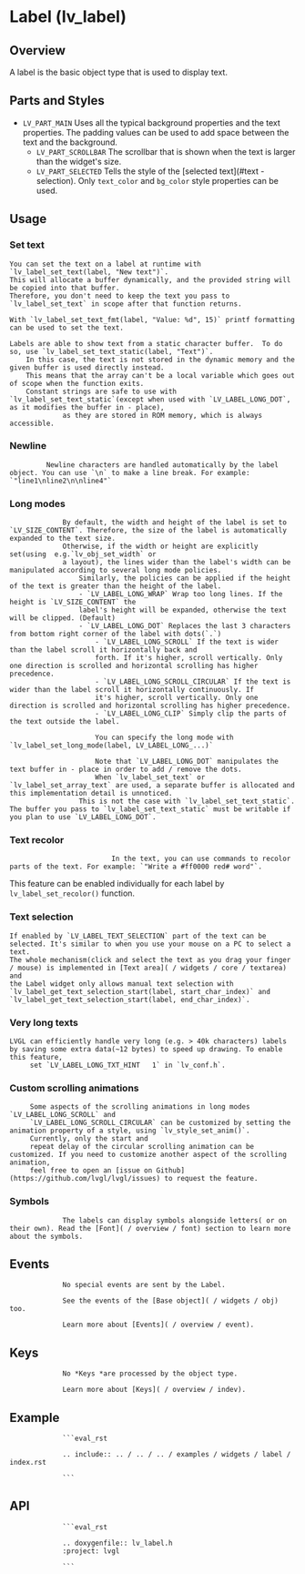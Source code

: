 # Label (lv_label)

## Overview
A label is the basic object type that is used to display text.

## Parts and Styles
- `LV_PART_MAIN`  Uses all the typical background properties and the text properties.  The padding values can be used to add space between the text and
	the background.
	- `LV_PART_SCROLLBAR` The scrollbar that is shown when the text is larger than the widget's size.
	- `LV_PART_SELECTED` Tells the style of the [selected text](#text - selection). Only `text_color` and `bg_color` style properties can be used.

## Usage

### Set text
	You can set the text on a label at runtime with `lv_label_set_text(label, "New text")`.
	This will allocate a buffer dynamically, and the provided string will be copied into that buffer.
	Therefore, you don't need to keep the text you pass to `lv_label_set_text` in scope after that function returns.

	With `lv_label_set_text_fmt(label, "Value: %d", 15)` printf formatting can be used to set the text.

	Labels are able to show text from a static character buffer.  To do so, use `lv_label_set_text_static(label, "Text")`.
		In this case, the text is not stored in the dynamic memory and the given buffer is used directly instead.
		This means that the array can't be a local variable which goes out of scope when the function exits.
		Constant strings are safe to use with `lv_label_set_text_static`(except when used with `LV_LABEL_LONG_DOT`, as it modifies the buffer in - place),
				 as they are stored in ROM memory, which is always accessible.

### Newline

			 Newline characters are handled automatically by the label object. You can use `\n` to make a line break. For example: `"line1\nline2\n\nline4"`

### Long modes
				 By default, the width and height of the label is set to `LV_SIZE_CONTENT`. Therefore, the size of the label is automatically expanded to the text size.
				 Otherwise, if the width or height are explicitly set(using  e.g.`lv_obj_set_width` or
				 a layout), the lines wider than the label's width can be manipulated according to several long mode policies.
					 Similarly, the policies can be applied if the height of the text is greater than the height of the label.
					 - `LV_LABEL_LONG_WRAP` Wrap too long lines. If the height is `LV_SIZE_CONTENT` the
					 label's height will be expanded, otherwise the text will be clipped. (Default)
					 - `LV_LABEL_LONG_DOT` Replaces the last 3 characters from bottom right corner of the label with dots(`.`)
						 - `LV_LABEL_LONG_SCROLL` If the text is wider than the label scroll it horizontally back and
						 forth. If it's higher, scroll vertically. Only one direction is scrolled and horizontal scrolling has higher precedence.
						 - `LV_LABEL_LONG_SCROLL_CIRCULAR` If the text is wider than the label scroll it horizontally continuously. If
						 it's higher, scroll vertically. Only one direction is scrolled and horizontal scrolling has higher precedence.
						 - `LV_LABEL_LONG_CLIP` Simply clip the parts of the text outside the label.

						 You can specify the long mode with `lv_label_set_long_mode(label, LV_LABEL_LONG_...)`

						 Note that `LV_LABEL_LONG_DOT` manipulates the text buffer in - place in order to add / remove the dots.
						 When `lv_label_set_text` or `lv_label_set_array_text` are used, a separate buffer is allocated and this implementation detail is unnoticed.
					 This is not the case with `lv_label_set_text_static`. The buffer you pass to `lv_label_set_text_static` must be writable if you plan to use `LV_LABEL_LONG_DOT`.

### Text recolor
							 In the text, you can use commands to recolor parts of the text. For example: `"Write a #ff0000 red# word"`.
This feature can be enabled individually for each label by `lv_label_set_recolor()` function.

### Text selection
	If enabled by `LV_LABEL_TEXT_SELECTION` part of the text can be selected. It's similar to when you use your mouse on a PC to select a text.
	The whole mechanism(click and select the text as you drag your finger / mouse) is implemented in [Text area]( / widgets / core / textarea) and
	the Label widget only allows manual text selection with
	`lv_label_get_text_selection_start(label, start_char_index)` and `lv_label_get_text_selection_start(label, end_char_index)`.

### Very long texts
	LVGL can efficiently handle very long (e.g. > 40k characters) labels by saving some extra data(~12 bytes) to speed up drawing. To enable this feature,
		 set `LV_LABEL_LONG_TXT_HINT   1` in `lv_conf.h`.

### Custom scrolling animations
		 Some aspects of the scrolling animations in long modes `LV_LABEL_LONG_SCROLL` and
		 `LV_LABEL_LONG_SCROLL_CIRCULAR` can be customized by setting the animation property of a style, using `lv_style_set_anim()`.
		 Currently, only the start and
		 repeat delay of the circular scrolling animation can be customized. If you need to customize another aspect of the scrolling animation,
		 feel free to open an [issue on Github](https://github.com/lvgl/lvgl/issues) to request the feature.

### Symbols
				 The labels can display symbols alongside letters( or on their own). Read the [Font]( / overview / font) section to learn more about the symbols.

## Events
				 No special events are sent by the Label.

				 See the events of the [Base object]( / widgets / obj) too.

				 Learn more about [Events]( / overview / event).

## Keys
				 No *Keys *are processed by the object type.

				 Learn more about [Keys]( / overview / indev).

## Example

				 ```eval_rst

				 .. include:: .. / .. / .. / examples / widgets / label / index.rst

				 ```

## API

				 ```eval_rst

				 .. doxygenfile:: lv_label.h
				 :project: lvgl

				 ```


